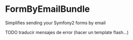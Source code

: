 FormByEmailBundle
=================

Simplifies sending your Symfony2 forms by email

TODO 
traducir mensajes de error (hacer un template flash...)
